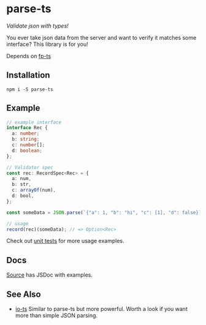 # parse-ts
_Validate json with types!_

You ever take json data from the server and want to verify it matches some interface? This library is for you!

Depends on [fp-ts](https://github.com/gcanti/fp-ts)

## Installation

`npm i -S parse-ts`

## Example

```typescript
// example interface
interface Rec {
  a: number;
  b: string;
  c: number[];
  d: boolean;
};

// Validator spec
const rec: RecordSpec<Rec> = {
  a: num,
  b: str,
  c: arrayOf(num),
  d: bool,
};

const someData = JSON.parse(`{"a": 1, "b": "hi", "c": [1], "d": false}`);

// usage
record(rec)(someData); // => Option<Rec>
```

Check out [unit tests](src/index.spec.ts) for more usage examples.

## Docs
 [Source](https://github.com/jethrolarson/parse-ts/blob/master/src/index.ts) has JSDoc with examples.

## See Also
* [io-ts](https://github.com/gcanti/io-ts) Similar to parse-ts but more powerful. Worth a look if you want more than simple JSON parsing.

